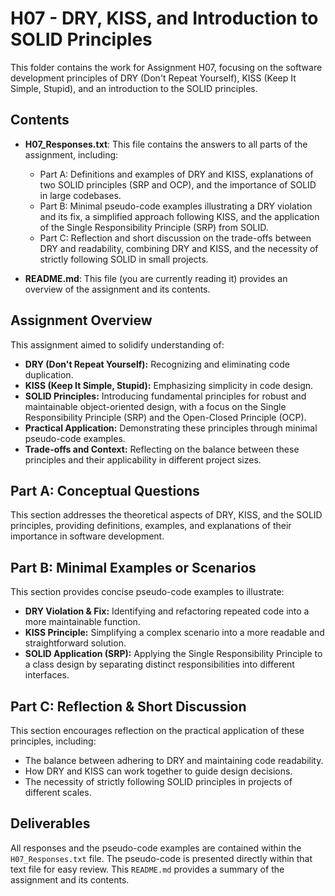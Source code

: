 # H07 - DRY, KISS, and Introduction to SOLID Principles

This folder contains the work for Assignment H07, focusing on the software development principles of DRY (Don't Repeat Yourself), KISS (Keep It Simple, Stupid), and an introduction to the SOLID principles.

## Contents

* **H07\_Responses.txt**: This file contains the answers to all parts of the assignment, including:
    * Part A: Definitions and examples of DRY and KISS, explanations of two SOLID principles (SRP and OCP), and the importance of SOLID in large codebases.
    * Part B: Minimal pseudo-code examples illustrating a DRY violation and its fix, a simplified approach following KISS, and the application of the Single Responsibility Principle (SRP) from SOLID.
    * Part C: Reflection and short discussion on the trade-offs between DRY and readability, combining DRY and KISS, and the necessity of strictly following SOLID in small projects.

* **README.md**: This file (you are currently reading it) provides an overview of the assignment and its contents.

## Assignment Overview

This assignment aimed to solidify understanding of:

* **DRY (Don't Repeat Yourself):** Recognizing and eliminating code duplication.
* **KISS (Keep It Simple, Stupid):** Emphasizing simplicity in code design.
* **SOLID Principles:** Introducing fundamental principles for robust and maintainable object-oriented design, with a focus on the Single Responsibility Principle (SRP) and the Open-Closed Principle (OCP).
* **Practical Application:** Demonstrating these principles through minimal pseudo-code examples.
* **Trade-offs and Context:** Reflecting on the balance between these principles and their applicability in different project sizes.

## Part A: Conceptual Questions

This section addresses the theoretical aspects of DRY, KISS, and the SOLID principles, providing definitions, examples, and explanations of their importance in software development.

## Part B: Minimal Examples or Scenarios

This section provides concise pseudo-code examples to illustrate:

* **DRY Violation & Fix:** Identifying and refactoring repeated code into a more maintainable function.
* **KISS Principle:** Simplifying a complex scenario into a more readable and straightforward solution.
* **SOLID Application (SRP):** Applying the Single Responsibility Principle to a class design by separating distinct responsibilities into different interfaces.

## Part C: Reflection & Short Discussion

This section encourages reflection on the practical application of these principles, including:

* The balance between adhering to DRY and maintaining code readability.
* How DRY and KISS can work together to guide design decisions.
* The necessity of strictly following SOLID principles in projects of different scales.

## Deliverables

All responses and the pseudo-code examples are contained within the `H07_Responses.txt` file. The pseudo-code is presented directly within that text file for easy review. This `README.md` provides a summary of the assignment and its contents.
